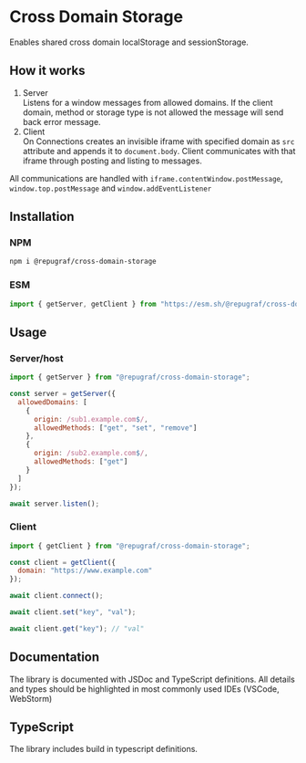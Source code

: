 # Cross Domain Storage

Enables shared cross domain localStorage and sessionStorage.

## How it works

1. Server  
   Listens for a window messages from allowed domains.
   If the client domain, method or storage type is not allowed the message will send back error message.
2. Client  
   On Connections creates an invisible iframe with specified domain as `src` attribute and appends it to `document.body`.
   Client communicates with that iframe through posting and listing to messages.

All communications are handled with `iframe.contentWindow.postMessage`, `window.top.postMessage` and `window.addEventListener`

## Installation

### NPM

```sh
npm i @repugraf/cross-domain-storage
```

### ESM

```js
import { getServer, getClient } from "https://esm.sh/@repugraf/cross-domain-storage";
```

## Usage

### Server/host

```js
import { getServer } from "@repugraf/cross-domain-storage";

const server = getServer({
  allowedDomains: [
    {
      origin: /sub1.example.com$/,
      allowedMethods: ["get", "set", "remove"]
    },
    {
      origin: /sub2.example.com$/,
      allowedMethods: ["get"]
    }
  ]
});

await server.listen();
```

### Client

```js
import { getClient } from "@repugraf/cross-domain-storage";

const client = getClient({
  domain: "https://www.example.com"
});

await client.connect();

await client.set("key", "val");

await client.get("key"); // "val"
```

## Documentation

The library is documented with JSDoc and TypeScript definitions.
All details and types should be highlighted in most commonly used IDEs (VSCode, WebStorm)

## TypeScript

The library includes build in typescript definitions.
